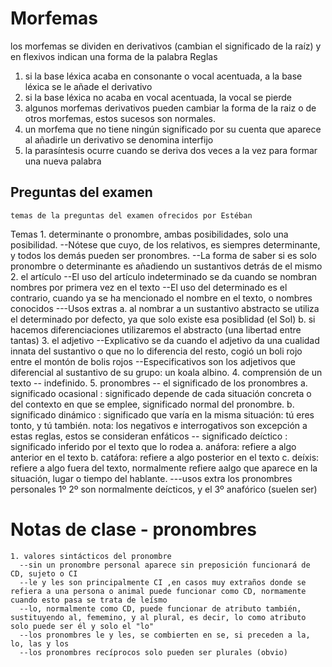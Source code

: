 # Morfemas
  los morfemas se dividen en derivativos (cambian el significado de la raíz) y en flexivos indican una forma de la palabra
 Reglas
  1. si la base léxica acaba en consonante o vocal acentuada, a la base léxica se le añade el derivativo
  2. si la base léxica no acaba en vocal acentuada, la vocal se pierde
  3. algunos morfemas derivativos pueden cambiar la forma de la raiz o de otros morfemas, estos sucesos son normales.
  4. un morfema que no tiene ningún significado por su cuenta que aparece al añadirle un derivativo se denomina interfijo
  5. la parasíntesis ocurre cuando se deriva dos veces a la vez para formar una nueva palabra
  
  ## Preguntas del examen
    temas de la preguntas del examen ofrecidos por Estéban
   Temas
    1. determinante o pronombre, ambas posibilidades, solo una posibilidad.
      --Nótese que cuyo, de los relativos, es siempres determinante, y todos los demás pueden ser pronombres.
      --La forma de saber si es solo pronombre o determinante es añadiendo un sustantivos detrás de el mismo
    2. el artículo
      --El uso del artículo indeterminado se da cuando se nombran nombres por primera vez en el texto
      --El uso del determinado es el contrario, cuando ya se ha mencionado el nombre en el texto, o nombres conocidos
      ---Usos extras
        a. al nombrar a un sustantivo abstracto se utiliza el determinado por defecto, ya que solo existe esa posiblidad (el Sol)
        b. si hacemos diferenciaciones utilizaremos el abstracto (una libertad entre tantas)
    3. el adjetivo
      --Explicativo se da cuando el adjetivo da una cualidad innata del sustantivo o que no lo diferencia del resto, cogió un boli rojo entre el montón de bolis rojos
      --Especificativos son los adjetivos que diferencial al sustantivo de su grupo: un koala albino.
    4. comprensión de un texto
      -- indefinido.
    5. pronombres
      -- el significado de los pronombres
        a. significado ocasional  : significado depende de cada situación concreta o del contexto en que se emplee, significado normal del pronombre. 
        b. significado dinámico   : significado que varía en la misma situación: tú eres tonto, y tú también.
          nota: los negativos e interrogativos son excepción a estas reglas, estos se consideran enfáticos
      -- significado deíctico    : significado inferido por el texto que lo rodea
        a. anáfora: refiere a algo anterior en el texto
        b. catáfora: refiere a algo posterior en el texto
        c. deíxis: refiere a algo fuera del texto, normalmente refiere aalgo que aparece en la situación, lugar o tiempo del hablante.
      ---usos extra
        los pronombres personales 1º 2º son normalmente deícticos, y el 3º anafórico (suelen ser)
        
  # Notas de clase - pronombres
    1. valores sintácticos del pronombre
      --sin un pronombre personal aparece sin preposición funcionará de CD, sujeto o CI
      --le y les son principalmente CI ,en casos muy extraños donde se refiera a una persona o animal puede funcionar como CD, normamente cuando esto pasa se trata de leísmo
      --lo, normalmente como CD, puede funcionar de atributo también, sustituyendo al, fememino, y al plural, es decir, lo como atributo solo puede ser él y solo el "lo"
      --los pronombres le y les, se combierten en se, si preceden a la, lo, las y los
      --los pronombres recíprocos solo pueden ser plurales (obvio)
      
        
        
 
